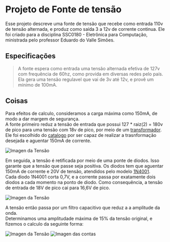 # Projeto de Fonte de tensão
Esse projeto descreve uma fonte de tensão que recebe como entrada 110v de tensão alternada, e produz como saída 3 a 12v de corrente continua. Ele foi criado para a disciplina SSC0180 - Eletrônica para Computação, ministrada pelo professor Eduardo do Valle Simões.

## Especificações
> A fonte espera como entrada uma tensão alternada efetiva de 127v com frequência de 60hz, como provida em diversas redes pelo país. Ela gera uma tensão regulavel que vai de 3v até 12v, e provê um mínimo de 100mA. 

## Coisas
Para efeitos de calculo, consideramos a carga máxima como 150mA, de modo a dar margem de segurança.  
A fonte primeiro reduz a tensão de entrada que possui 127 * raiz(2) = 180v de pico para uma tensão com 18v de pico, por meio de um [transformador](https://produto.mercadolivre.com.br/MLB-1421624491-transformador-ent-110-42-0-saida-9v-visor-controle-v-a-esab-_JM#position=2&search_layout=stack&type=item&tracking_id=16a9e152-d051-4175-86a8-733030dc07ff). Ele foi escolhido do [catalogo](http://www.transformadoreslider.com.br/catalogo/catalogo.pdf) por ser capaz de realizar a trasnformação desejada e aguentar 150mA de corrente.

![Imagen da Tensão](https://raw.githubusercontent.com/joao-vta/SSC180-fonte/main/imagens/tensaoAlternada127v.png)

Em seguida, a tensão é retificada por meio de uma ponte de diodos. Isso garante que a tensão que passe seja positiva. Os diodos tem que aguentar 150mA de corrente e 20V de tensão, atendidos pelo modelo [1N4001](https://www.baudaeletronica.com.br/diodo-1n4001.html).  
Cada diodo 1N4001 corta 0,7V, e a corrente passa por exatamente dois diodos a cada momento na ponto de diodo. Como consequência, a tensão de entrada de 18V de pico cai para 16,6V de pico.  

![Imagen da Tensão](https://raw.githubusercontent.com/joao-vta/SSC180-fonte/main/imagens/cmpletaRetificada.png)

A tensão então passa por um filtro capacitivo que reduz a a amplitude da onda.  
Determinamos uma amplitudade máxima de 15% da tensão original, e fizemos o calculo da seguinte forma:  

![Imagen da Tensão](https://raw.githubusercontent.com/joao-vta/SSC180-fonte/main/imagens/ripple.png) ![Imagen das contas](https://raw.githubusercontent.com/joao-vta/SSC180-fonte/main/imagens/contas.png)

